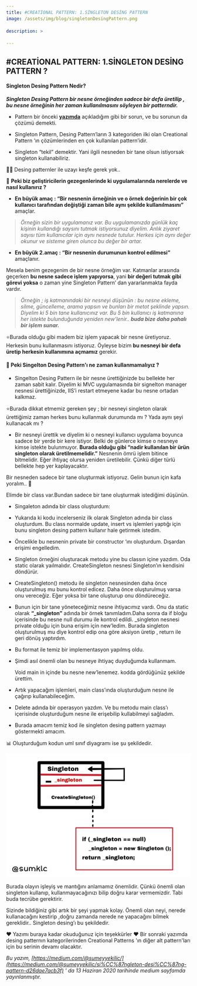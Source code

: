 ```yaml
---
title: #CREATİONAL PATTERN: 1.SİNGLETON DESİNG PATTERN
image: /assets/img/blog/singletonDesingPattern.png

description: >

---
```


## #CREATİONAL PATTERN: 1.SİNGLETON DESİNG PATTERN ?

#### Singleton Desing Pattern Nedir?

_**Singleton Desing Pattern bir nesne örneğinden sadece bir defa üretilip , bu nesne örneğinin her zaman kullanılmasını söyleyen bir patterndir.**_

-   Pattern bir önceki [**yazımda**](https://medium.com/@sumeyyekilic/desi%CC%87ng-pattern-e85c89fd5075?source=---------2------------------) açıkladığım gibi bir sorun, ve bu sorunun da çözümü demekti.

-   Singleton Pattern, Desing Pattern’ların 3 kategoriden ilki olan Creational Pattern ‘ın çözümlerinden en çok kullanılan pattern’idir.

-   Singleton “tekil” demektir. Yani ilgili nesneden bir tane olsun istiyorsak singleton kullanabiliriz.

👩🚀 Desing patternler ile uzayı keşfe gerek yok..

📌 **Peki biz geliştiricilerin gezegenlerinde ki uygulamalarında nerelerde ve nasıl kullanırız ?**

-   **En büyük amaç : “**Bir nesnenin örneğinin ve o örnek değerinin bir çok kullanıcı tarafından değiştiği zaman bile aynı şekilde kullanılmasını**”** amaçlar.

> _Örneğin sizin bir uygulamanız var. Bu uygulamanızda günlük kaç kişinin kullandığı saysını tutmak istiyorsunuz diyelim. Anlık ziyaret sayısı tüm kullanıcılar için aynı nesnede tutulur. Herkes için aynı değer okunur ve sisteme giren olunca bu değer bir artar._

-   **En büyük 2.amaç : “**Bir nesnenin durumunun kontrol edilmesi**”** amaçlanır.

Mesela benim gezegenim de bir nesne örneğim var. Katmanlar arasında geçerken **bu nesne sadece işlem yapıyorsa**, yani **bir değeri tutmak gibi görevi yoksa** o zaman yine Singleton Pattern’ dan yararlanmakta fayda vardır.

> _Örneğin ; iş katmanındaki bir nesneyi düşünün : bu nesne ekleme, silme, güncelleme, arama yapsın ve bunları bir metot şeklinde yapsın. Diyelim ki 5 bin tane kullanıcınız var. Bu 5 bin kullanıcı iş katmanına her istekte bulunduğunda yeniden new’lenir.. **buda bize daha pahalı bir işlem sunar.**_

⭐Burada olduğu gibi madem biz işlem yapacak bir nesne üretiyoruz. Herkesin bunu kullanmasını istiyoruz. Öyleyse bizim **bu nesneyi bir defa üretip herkesin kullanımına açmamız** gerekir.

#### 📌 Peki Singelton Desing Pattern'ı ne zaman **kullanmamalıyız** **?**

-   Singelton Desing Pattern ile bir nesne ürettiğinizde bu bellekte her zaman sabit kalır. Diyelim ki MVC uygulamasında bir signelton manager nesnesi ürettiğinizde, IIS’i restart etmeyene kadar bu nesne ortadan kalkmaz.

⭐Burada dikkat etmemiz gereken şey ; bir nesneyi singleton olarak ürettiğimiz zaman herkes bunu kullanmak durumunda mı ? Yada aynı şeyi kullanacak mı ?

-   Bir nesneyi ürettik ve diyelim ki o nesneyi kullanıcı uygulama boyunca sadece bir yerde bir kere istiyor. Belki de günlerce kimse o nesneye kimse istekte bulunmuyor. **Burada olduğu gibi “nadir kullanılan bir ürün singleton olarak üretilmemelidir.”** Nesnenin ömrü işlem bitince bitmelidir. Eğer ihtiyaç olursa yeniden üretilebilir. Çünkü diğer türlü bellekte hep yer kaplayacaktır.

Bir nesneden sadece bir tane oluşturmak istiyoruz. Gelin bunun için kafa yoralım.. 🤯

Elimde bir class var.Bundan sadece bir tane oluşturmak istediğimi düşünün.

-   Singaleton adında bir class oluşturdum:

<script src="https://gist.github.com/sumeyyekilic/ebf063197acb2c3c9382796f219dcfeb.js"></script>

-   Yukarıda ki kodu incelerseniz ilk olarak Singleton adında bir class oluşturdum. Bu class normalde update, insert vs işlemleri yaptığı için bunu singleton desing pattern kullanır hale getirmek istedim.

-   Öncelikle bu nesnenin private bir constructor ‘ını oluşturdum. Dışardan erişimi engelledim.

-   Singleton örneğini oluşturacak metodu yine bu classın içine yazdım. Oda static olarak yaılmalıdır. CreateSingleton nesnesi Singleton’ın kendisini döndürür.

-   CreateSingleton() metodu ile singleton nesnesinden daha önce oluşturulmuş mu bunu kontrol edicez. Daha önce oluşturulmuş varsa onu vereceğiz. Eğer yoksa bir tane oluşturup onu döndüreceğiz.

-   Bunun için bir tane yöneteceğimiz nesne ihtiyacımız vardı. Onu da static olarak **“_singleton”** adında bir örnek tanımladım.Daha sonra da if bloğu içerisinde bu nesne null durumu ile kontrol edildi. _singleton nesnesi private olduğu için buna erişim için new’ledim. Burada singleton oluşturulmuş mu diye kontrol edip ona göre aksiyon üretip , return ile geri dönüş yaptırdım.

-   Bu format ile temiz bir implementasyon yapılmış oldu.

-   Şimdi asıl önemli olan bu nesneye ihtiyaç duyduğumda kullanmam.  
    
    Void main in içinde bu nesne new’lenemez. kodda gördüğünüz şekilde ürettim.

-   Artık yapacağım işlemleri, main class’ında oluşturduğum nesne ile çağırıp kullanabileceğim.

-   Delete adında bir operasyon yazdım. Ve bu metodu main class’ı içerisinde oluşturduğum nesne ile erişebilip kullabilmeyi sağladım.

-   Burada amacım temiz kod ile singleton desing pattern yazmayı göstermekti amacım.

📊 Oluşturduğum kodun uml sınıf diyagramı ise şu şekildedir.


![singletonDesingPattern](/assets/img/blog/singletonDesingPattern2.png)

Burada olayın işleyiş ve mantığını anlamamız önemlidir. Çünkü önemli olan singleton kullanıp, kullanmayacağınızı bilip doğru karar vermemizdir. Tabi buda tecrübe gerektirir.

Sizinde bildiğiniz gibi artık bir şeyi yapmak kolay. Önemli olan neyi, nerede kullanacağını kestirip ,doğru zamanda nerede ne yapacağını bilmek gereklidir.. Singleton desing’ı bu şekildedir.

❤ Yazımı buraya kadar okuduğunuz için teşekkürler ❤ 
Bir sonraki yazımda desing patternın kategorilerinden Creational Patterns 'ın diğer alt pattern'ları için bu serinin devamı olacaktır.

_Bu yazım, [https://medium.com/@sumeyyekilic/](https://medium.com/@sumeyyekilic/si%CC%87ngleton-desi%CC%87ng-pattern-d26dae7acb3f) ' da 13 Haziran 2020 tarihinde medium sayfamda yayınlanmıştır._


